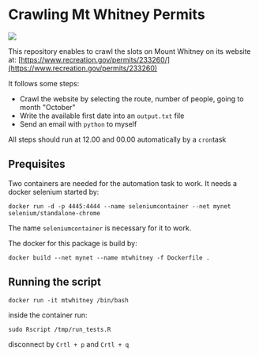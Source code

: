 # Crawling Mt Whitney Permits

![](https://upload.wikimedia.org/wikipedia/commons/thumb/f/f9/Mount_Whitney_2003-03-25.jpg/640px-Mount_Whitney_2003-03-25.jpg)

This repository enables to crawl the slots
on Mount Whitney on its website at: [https://www.recreation.gov/permits/233260/](https://www.recreation.gov/permits/233260)

It follows some steps:

- Crawl the website by selecting the route, number of people, going to month "October"
- Write the available first date into an `output.txt` file
- Send an email with `python` to myself

All steps should run at 12.00 and 00.00 automatically by a `cron`task

## Prequisites

Two containers are needed for the automation task to work. It needs a docker selenium started by:

```
docker run -d -p 4445:4444 --name seleniumcontainer --net mynet selenium/standalone-chrome
```

The name `seleniumcontainer` is necessary for it to work.

The docker for this package is build by:

```
docker build --net mynet --name mtwhitney -f Dockerfile .
```

## Running the script

```
docker run -it mtwhitney /bin/bash
```

inside the container run:

```
sudo Rscript /tmp/run_tests.R
```

disconnect by `Crtl + p` and `Crtl + q`

